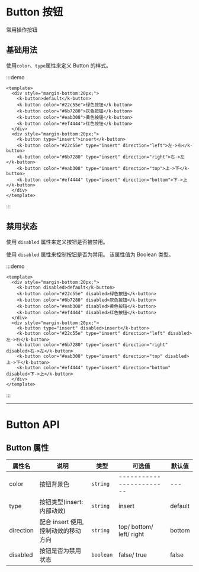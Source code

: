 # Button 按钮

常用操作按钮

## 基础用法

使用`color`、`type`属性来定义 Button 的样式。

:::demo

```vue
<template>
  <div style="margin-bottom:20px;">
    <k-button>default</k-button>
    <k-button color="#22c55e">绿色按钮</k-button>
    <k-button color="#6b7280">灰色按钮</k-button>
    <k-button color="#eab308">黄色按钮</k-button>
    <k-button color="#ef4444">红色按钮</k-button>
  </div>
  <div style="margin-bottom:20px;">
    <k-button type="insert">insert</k-button>
    <k-button color="#22c55e" type="insert" direction="left">左->右</k-button>
    <k-button color="#6b7280" type="insert" direction="right">右->左</k-button>
    <k-button color="#eab308" type="insert" direction="top">上->下</k-button>
    <k-button color="#ef4444" type="insert" direction="bottom">下->上</k-button>
  </div>
</template>
```

:::

## 禁用状态

使用 `disabled` 属性来定义按钮是否被禁用。

使用 `disabled` 属性来控制按钮是否为禁用。 该属性值为 Boolean 类型。

:::demo

```vue
<template>
  <div style="margin-bottom:20px;">
    <k-button disabled>default</k-button>
    <k-button color="#22c55e" disabled>绿色按钮</k-button>
    <k-button color="#6b7280" disabled>灰色按钮</k-button>
    <k-button color="#eab308" disabled>黄色按钮</k-button>
    <k-button color="#ef4444" disabled>红色按钮</k-button>
  </div>
  <div style="margin-bottom:20px;">
    <k-button type="insert" disabled>insert</k-button>
    <k-button color="#22c55e" type="insert" direction="left" disabled>左->右</k-button>
    <k-button color="#6b7280" type="insert" direction="right" disabled>右->左</k-button>
    <k-button color="#eab308" type="insert" direction="top" disabled>上->下</k-button>
    <k-button color="#ef4444" type="insert" direction="bottom" disabled>下->上</k-button>
  </div>
</template>
```

:::

---

# Button API

## Button 属性

| 属性名    | 说明                                | 类型      | 可选值                   | 默认值  |
| --------- | ----------------------------------- | --------- | ------------------------ | ------- |
| color     | 按钮背景色                          | `string`  | ------------------------ | ---     |
| type      | 按钮类型(insert: 内部动效)          | `string`  | insert                   | default |
| direction | 配合 insert 使用,控制动效的移动方向 | `string`  | top/ bottom/ left/ right | bottom  |
| disabled  | 按钮是否为禁用状态                  | `boolean` | false/ true              | false   |

